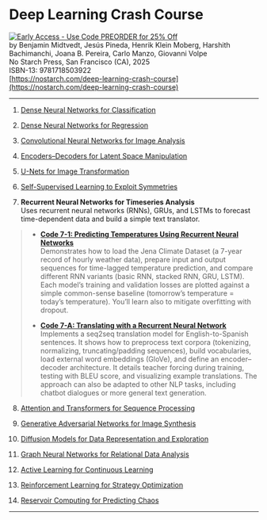 # Deep Learning Crash Course

[![Early Access - Use Code PREORDER for 25% Off](https://img.shields.io/badge/Early%20Access%20Now%20Available-Use%20Code%20PREORDER%20for%2025%25%20Off-orange)](https://nostarch.com/deep-learning-crash-course)  
by Benjamin Midtvedt, Jesús Pineda, Henrik Klein Moberg, Harshith Bachimanchi, Joana B. Pereira, Carlo Manzo, Giovanni Volpe  
No Starch Press, San Francisco (CA), 2025  
ISBN-13: 9781718503922  
[https://nostarch.com/deep-learning-crash-course](https://nostarch.com/deep-learning-crash-course)

---

1. [Dense Neural Networks for Classification](https://github.com/DeepTrackAI/DeepLearningCrashCourse/tree/main/Ch01_DNN_classification)  

2. [Dense Neural Networks for Regression](https://github.com/DeepTrackAI/DeepLearningCrashCourse/tree/main/Ch02_DNN_regression)  

3. [Convolutional Neural Networks for Image Analysis](https://github.com/DeepTrackAI/DeepLearningCrashCourse/tree/main/Ch03_CNN)  

4. [Encoders–Decoders for Latent Space Manipulation](https://github.com/DeepTrackAI/DeepLearningCrashCourse/tree/main/Ch04_AE)  

5. [U-Nets for Image Transformation](https://github.com/DeepTrackAI/DeepLearningCrashCourse/tree/main/Ch05_UNet)  

6. [Self-Supervised Learning to Exploit Symmetries](https://github.com/DeepTrackAI/DeepLearningCrashCourse/tree/main/Ch06_SelfSupervised)  

7. **Recurrent Neural Networks for Timeseries Analysis**  
   Uses recurrent neural networks (RNNs), GRUs, and LSTMs to forecast time-dependent data and build a simple text translator.

>   - [**Code 7-1: Predicting Temperatures Using Recurrent Neural Networks**](https://github.com/DeepTrackAI/DeepLearningCrashCourse/tree/main/Ch07_RNN/ec07_1_rnn/rnn.ipynb)  
>     Demonstrates how to load the Jena Climate Dataset (a 7-year record of hourly weather data), prepare input and output sequences for time-lagged temperature prediction, and compare different RNN variants (basic RNN, stacked RNN, GRU, LSTM). Each model’s training and validation losses are plotted against a simple common-sense baseline (tomorrow’s temperature = today’s temperature). You’ll learn also to mitigate overfitting with dropout.
>
>   - [**Code 7-A: Translating with a Recurrent Neural Network**](https://github.com/DeepTrackAI/DeepLearningCrashCourse/tree/main/Ch07_RNN/ec07_A_nlp_rnn/nlp_rnn.ipynb)  
>     Implements a seq2seq translation model for English-to-Spanish sentences. It shows how to preprocess text corpora (tokenizing, normalizing, truncating/padding sequences), build vocabularies, load external word embeddings (GloVe), and define an encoder–decoder architecture. It details teacher forcing during training, testing with BLEU score, and visualizing example translations. The approach can also be adapted to other NLP tasks, including chatbot dialogues or more general text generation.

8. [Attention and Transformers for Sequence Processing](https://github.com/DeepTrackAI/DeepLearningCrashCourse/tree/main/Ch08_Attention)  

9. [Generative Adversarial Networks for Image Synthesis](https://github.com/DeepTrackAI/DeepLearningCrashCourse/tree/main/Ch09_GAN)  

10. [Diffusion Models for Data Representation and Exploration](https://github.com/DeepTrackAI/DeepLearningCrashCourse/tree/main/Ch10_Diffusion)  

11. [Graph Neural Networks for Relational Data Analysis](https://github.com/DeepTrackAI/DeepLearningCrashCourse/tree/main/Ch11_GNN)  

12. [Active Learning for Continuous Learning](https://github.com/DeepTrackAI/DeepLearningCrashCourse/tree/main/Ch12_AL)  

13. [Reinforcement Learning for Strategy Optimization](https://github.com/DeepTrackAI/DeepLearningCrashCourse/tree/main/Ch13_RL)  

14. [Reservoir Computing for Predicting Chaos](https://github.com/DeepTrackAI/DeepLearningCrashCourse/tree/main/Ch14_RC)  

---
